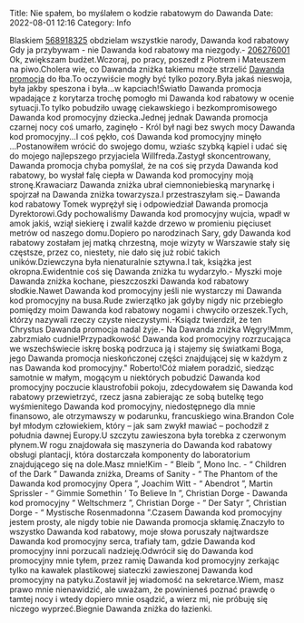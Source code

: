 Title: Nie spałem, bo myślałem o kodzie rabatowym do Dawanda
Date: 2022-08-01 12:16
Category: Info

Blaskiem [568918325](https://telinfo.co/pl/numer/568918325/) obdzielam wszystkie narody, Dawanda kod rabatowy Gdy ja przybywam - nie Dawanda kod rabatowy ma niezgody.- [206276001](https://telinfo.co/fr/numero/serie/206/27/60/) Ok, zwiększam budżet.Wczoraj, po pracy, poszedł z Piotrem i Mateuszem na piwo.Cholera wie, co Dawanda zniżka takiemu może strzelić [Dawanda promocja](https://promki.pl/kody-rabatowe/dawanda) do łba.To oczywiście mogły być tylko pozory.Była jakaś nieswoja, była jakby speszona i była...w kapciach!Światło Dawanda promocja wpadające z korytarza trochę pomogło mi Dawanda kod rabatowy w ocenie sytuacji.To tylko pobudziło uwagę ciekawskiego i bezkompromisowego Dawanda kod promocyjny dziecka.Jednej jednak Dawanda promocja czarnej nocy coś umarło, zaginęło - Król był nagi bez swych mocy Dawanda kod promocyjny...I coś pękło, coś Dawanda kod promocyjny minęło ...Postanowiłem wrócić do swojego domu, wziaśc szybką kąpiel i udać się do mojego najlepszego przyjaciela Willfreda.Zastygł skoncentrowany, Dawanda promocja chyba pomyślał, że na coś się przyda Dawanda kod rabatowy, bo wysłał falę ciepła w Dawanda kod promocyjny moją stronę.Krawaciarz Dawanda zniżka ubrał ciemnoniebieską marynarkę i spojrzał na Dawanda zniżka towarzysza.I przestraszyłam się.– Dawanda kod rabatowy Tomek wyprężył się i odpowiedział Dawanda promocja Dyrektorowi.Gdy pochowaliśmy Dawanda kod promocyjny wujcia, wpadł w amok jakiś, wziął siekierę i zwalił każde drzewo w promieniu pięciuset metrów od naszego domu.Dopiero po narodzinach Sary, gdy Dawanda kod rabatowy zostałam jej matką chrzestną, moje wizyty w Warszawie stały się częstsze, przez co, niestety, nie dało się już robić takich uników.Dziewczyna była nienaturalnie sztywna.I tak, książka jest okropna.Ewidentnie coś się Dawanda zniżka tu wydarzyło.- Myszki moje Dawanda zniżka kochane, pieszczoszki Dawanda kod rabatowy słodkie.Nawet Dawanda kod promocyjny jeśli nie wystarczy mi Dawanda kod promocyjny na busa.Rude zwierzątko jak gdyby nigdy nic przebiegło pomiędzy moim Dawanda kod rabatowy nogami i chwyciło orzeszek.Tych, którzy nazywali rzeczy czyste nieczystymi.-Ksiądz twierdził, że ten Chrystus Dawanda promocja nadal żyje.- Na Dawanda zniżka Węgry!Mmm, zabrzmiało cudnie!Przypadkowość Dawanda kod promocyjny rozrzucająca we wszechświecie iskrę boską podrzuca ją i stajemy się światkami Boga, jego Dawanda promocja nieskończonej części znajdującej się w każdym z nas Dawanda kod promocyjny.\" Roberto!Cóż miałem poradzić, siedząc samotnie w małym, mogącym u niektórych pobudzić Dawanda kod promocyjny poczucie klaustrofobii pokoju, zdecydowałem się Dawanda kod rabatowy przewietrzyć, rzecz jasna zabierając ze sobą butelkę tego wyśmienitego Dawanda kod promocyjny, niedostępnego dla mnie finansowo, ale otrzymawszy w podarunku, francuskiego wina.Brandon Cole był młodym człowiekiem, który – jak sam zwykł mawiać – pochodził z południa dawnej Europy.U szczytu zawieszona była torebka z czerwonym płynem.W rogu znajdowała się maszyneria do Dawanda kod rabatowy obsługi plantacji, która dostarczała komponenty do laboratorium znajdującego się na dole.Masz mnie!Kim - “ Bleib ”, Mono Inc. - “ Children of the Dark ” Dawanda zniżka, Dreams of Sanity - “ The Phantom of the Dawanda kod promocyjny Opera ”, Joachim Witt - “ Abendrot ”, Martin Sprissler - “ Gimmie Somethin ’ To Believe In ”, Christian Dorge - Dawanda kod promocyjny “ Weltschmerz ”, Christian Dorge - “ Der Satyr ”, Christian Dorge - “ Mystische Rosenmadonna ”.Czasem Dawanda kod promocyjny jestem prosty, ale nigdy tobie nie Dawanda promocja skłamię.Znaczyło to wszystko Dawanda kod rabatowy, moje słowa poruszały najtwardsze Dawanda kod promocyjny serca, trafiały tam, gdzie Dawanda kod promocyjny inni porzucali nadzieję.Odwrócił się do Dawanda kod promocyjny mnie tyłem, przez ramię Dawanda kod promocyjny zerkając tylko na kawałek plastikowej siateczki zawieszonej Dawanda kod promocyjny na patyku.Zostawił jej wiadomość na sekretarce.Wiem, masz prawo mnie nienawidzić, ale uważam, że powinieneś poznać prawdę o tamtej nocy i wtedy dopiero mnie osądzić, a wierz mi, nie próbuję się niczego wyprzeć.Biegnie Dawanda zniżka do łazienki.

